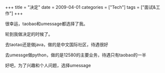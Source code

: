 +++
title = "决定"
date = 2009-04-01
categories = ["Tech"]
tags = ["面试&工作"]
+++

很幸运，taobao和umessage都选择了我。

轮到我做决定的时候了。

去taotao还是做java，做的是中文国际社区，待遇很好

去umessge做python，做的是12580的主要业务，待遇只有taobao的一半

好吧，为了兴趣和个人问题，选择umessage


